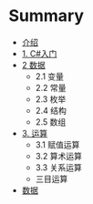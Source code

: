 # Summary

* [介绍](jie_shao.md)
* [1. C#入门](README.md)
* [2 数据](chapter1.md)
   * 2.1 变量
   * 2.2 常量
   * 2.3 枚举
   * 2.4 结构
   * 2.5 数组
* [3. 运算](hello_world.md)
   * 3.1 赋值运算
   * 3.2 算术运算
   * 3.3 关系运算
   * 三目运算
* [数据](shu_ju.md)

